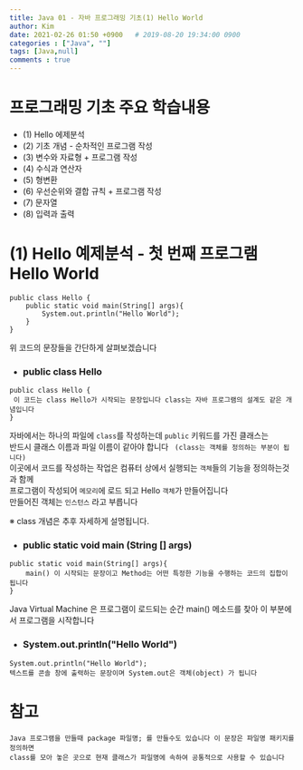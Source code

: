 ```yaml
---
title: Java 01 - 자바 프로그래밍 기초(1) Hello World
author: Kim
date: 2021-02-26 01:50 +0900   # 2019-08-20 19:34:00 0900
categories : ["Java", ""]
tags: [Java,null]
comments : true
---
```


# 프로그래밍 기초 주요 학습내용

* (1) Hello 에제분석
* (2) 기초 개념 - 순차적인 프로그램 작성
* (3) 변수와 자료형 + 프로그램 작성
* (4) 수식과 연산자
* (5) 형변환
* (6) 우선순위와 결합 규칙 + 프로그램 작성
* (7) 문자열
* (8) 입력과 출력


# (1) Hello 예제분석 - 첫 번째 프로그램 Hello World

```
public class Hello {
    public static void main(String[] args){
        System.out.println("Hello World");
    }
}
```
위 코드의 문장들을 간단하게 살펴보겠습니다 <br>

* ### public class Hello

```
public class Hello {
 이 코드는 class Hello가 시작되는 문장입니다 class는 자바 프로그램의 설계도 같은 개념입니다
}
```
자바에서는 하나의 파일에 ```class```를 작성하는데 ```public``` 키워드를 가진 클래스는<br>
 반드시 클래스 이름과 파일 이름이 같아야 합니다 ``` (class는 객체를 정의하는 부분이 됩니다)```<br>
 이곳에서 코드를 작성하는 작업은 컴퓨터 상에서 실행되는 ``객체``들의 기능을 정의하는것과 함께<br>
 프로그램이 작성되어 ```메모리```에 로드 되고 Hello ``객체``가 만들어집니다<br>
 만들어진 객체는 ``인스턴스`` 라고 부릅니다<br>
 
 
※ class 개념은 추후 자세하게 설명됩니다.

* ### public static void main (String [] args)

```
public static void main(String[] args){
    main() 이 시작되는 문장이고 Method는 어떤 특정한 기능을 수행하는 코드의 집합이 됩니다
}
```
Java Virtual Machine 은 프로그램이 로드되는 순간 main() 메소드를 찾아 이 부분에서 프로그램을 시작합니다

* ### System.out.println("Hello World")

```
System.out.println("Hello World");
텍스트를 콘솔 창에 출력하는 문장이며 System.out은 객체(object) 가 됩니다
```

# 참고

```
Java 프로그램을 만들때 package 파일명; 를 만들수도 있습니다 이 문장은 파일명 패키지를 정의하면
class를 모아 놓은 곳으로 현재 클래스가 파일명에 속하여 공통적으로 사용할 수 있습니다
```

